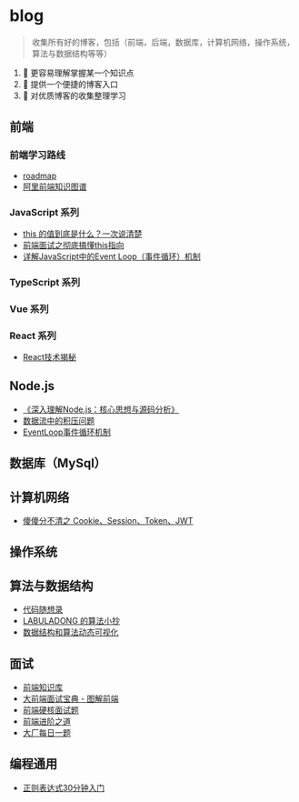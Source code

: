 # blog

> 收集所有好的博客，包括（前端，后端，数据库，计算机网络，操作系统，算法与数据结构等等）

1. 🍔 更容易理解掌握某一个知识点
2. 🍔 提供一个便捷的博客入口
3. 🍔 对优质博客的收集整理学习

## 前端

### 前端学习路线

- [roadmap](https://roadmap.sh/)
- [阿里前端知识图谱]( https://f2e.tech/)

### JavaScript 系列

- [this 的值到底是什么？一次说清楚](https://zhuanlan.zhihu.com/p/23804247)
- [前端面试之彻底搞懂this指向](https://mp.weixin.qq.com/s/hYm0JgBI25grNG_2sCRlTA)
- [详解JavaScript中的Event Loop（事件循环）机制](https://zhuanlan.zhihu.com/p/33058983)


### TypeScript 系列

### Vue 系列

### React 系列

- [React技术揭秘](https://react.iamkasong.com/)

## Node.js

- [《深入理解Node.js：核心思想与源码分析》](https://yjhjstz.gitbooks.io/deep-into-node/content/)
- [数据流中的积压问题](https://nodejs.org/zh-cn/docs/guides/backpressuring-in-streams/)
- [EventLoop事件循环机制](https://nodejs.org/zh-cn/docs/guides/event-loop-timers-and-nexttick/)

## 数据库（MySql）

## 计算机网络

- [傻傻分不清之 Cookie、Session、Token、JWT](https://juejin.cn/post/6844904034181070861)

## 操作系统

## 算法与数据结构

- [代码随想录](https://programmercarl.com/)
- [LABULADONG 的算法小抄](https://labuladong.github.io/algo/)
- [数据结构和算法动态可视化](https://visualgo.net/zh)

## 面试

- [前端知识库](https://www.html5iq.com/index.html)
- [大前端面试宝典 - 图解前端](https://lucifer.ren/fe-interview/#/)
- [前端硬核面试题](https://github.com/biaochenxuying/blog/blob/master/interview/fe-interview.md)
- [前端进阶之道](https://yuchengkai.cn/)
- [大厂每日一题](https://q.shanyue.tech/)

## 编程通用
- [正则表达式30分钟入门](https://deerchao.cn/tutorials/regex/regex.htm)
